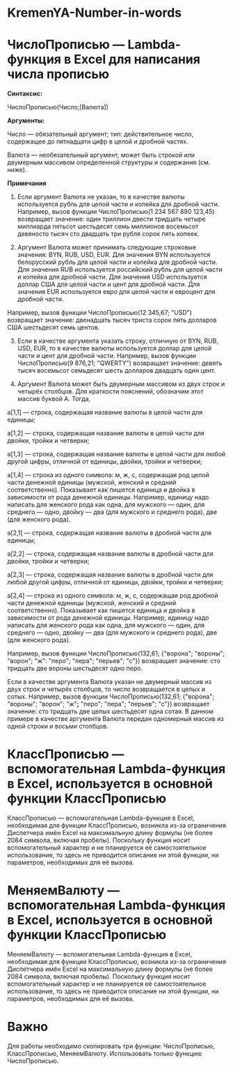 # KremenYA-Number-in-words
# ЧислоПрописью — Lambda-функция в Excel для написания числа прописью

**Синтаксис:**

ЧислоПрописью(Число;[Валюта])

**Аргументы:**

Число — обязательный аргумент; тип: действительное число, содержащее до пятнадцати цифр в целой и дробной частях.

Валюта — необязательный аргумент, может быть строкой или двумерным массивом определенной структуры и содержания (см. ниже).

**Примечания**

1. Если аргумент Валюта не указан, то в качестве валюты используется рубль для целой части и копейка для дробной части. Например, вызов функции ЧислоПрописью(1 234 567 890 123,45) возвращает значение: один триллион двести тридцать четыре миллиарда пятьсот шестьдесят семь миллионов восемьсот девяносто тысяч сто двадцать три рубля сорок пять копеек.

2. Аргумент Валюта может принимать следующие строковые значения: BYN, RUB, USD, EUR. 
Для значения BYN используется белорусский рубль для целой части и копейка для дробной части.
Для значения RUB используется российский рубль для целой части и копейка для дробной части.
Для значения USD используется доллар США для целой части и цент для дробной части.
Для значения EUR используется евро для целой части и евроцент для дробной части.

Например, вызов функции ЧислоПрописью(12 345,67; "USD") возвращает значение: двенадцать тысяч триста сорок пять долларов США шестьдесят семь центов.

3. Если в качестве аргумента указать строку, отличную от BYN, RUB, USD, EUR, то в качестве валюты используется доллар для целой части и цент для дробной части. Например, вызов функции ЧислоПрописью(9 876,21; "QWERTY") возвращает значение: девять тысяч восемьсот семьдесят шесть долларов двадцать один цент.
 
4. Аргумент Валюта может быть двумерным массивом из двух строк и четырёх столбцов. Для краткости пояснений, обозначим этот массив буквой A.
Тогда, 

a[1,1] — строка, содержащая название валюты в целой части для единицы;

a[1,2] — строка, содержащая название валюты в целой части для двойки, тройки и четверки;

a[1,3] — строка, содержащая название валюты в целой части для любой другой цифры, отличной от единицы, двойки, тройки и четверки;

a[1,4] — строка из одного символа: м, ж, с, содержащая род целой части денежной единицы (мужской, женский и средний соответственно). Показывает как пишется единица и двойка в зависимости от рода денежной единицы. Например, единицу надо написать для женского рода как одна, для мужского — один, для среднего — одно, двойку — два (для мужского и среднего рода), две (для женского рода).

a[2,1] — строка, содержащая название валюты в дробной части для единицы;

a[2,2] — строка, содержащая название валюты в дробной части для двойки, тройки и четверки;

a[2,3] — строка, содержащая название валюты в дробной части для любой другой цифры, отличной от единицы, двойки, тройки и четверки;

a[2,4] — строка из одного символа: м, ж, с, содержащая род дробной части денежной единицы (мужской, женский и средний соответственно). Показывает как пишется единица и двойка в зависимости от рода денежной единицы. Например, единицу надо написать для женского рода как одна, для мужского — один, для среднего — одно, двойку — два (для мужского и среднего рода), две (для женского рода).

Например, вызов функции ЧислоПрописью(132,61; {"ворона"; "вороны"; "ворон"; "ж": "перо"; "пера"; "перьев"; "с"}) возвращает значение: сто тридцать две вороны шестьдесят одно перо.

Если в качестве аргумента Валюта указан не двумерный массив из двух строк и четырёх столбцов, то число возвращается в целых и сотых. 
Например, вызов функции ЧислоПрописью(132,61; {"ворона"; "вороны"; "ворон"; "ж"**;** "перо"; "пера"; "перьев"; "с"}) возвращает значение: сто тридцать две целых шестьдесят одна сотая. В данном примере в качестве аргумента Валюта передан одномерный массив из одной строки и восьми столбцов. 

# КлассПрописью — вспомогательная Lambda-функция в Excel, используется в основной функции КлассПрописью

КлассПрописью — вспомогательная Lambda-функция в Excel, необходимая для функции КлассПрописью, возникла из-за ограничения Диспетчера имён Excel на максимальную длину формулы (не более 2084 символа, включая пробелы). Поскольку функция носит вспомогательный характер и не планируется её самостоятельное использование, то здесь не приводится описание ни этой функции, ни параметров, необходимых для её вызова.

# МеняемВалюту — вспомогательная Lambda-функция в Excel, используется в основной функции КлассПрописью

МеняемВалюту — вспомогательная Lambda-функция в Excel, необходимая для функции КлассПрописью, возникла из-за ограничения Диспетчера имён Excel на максимальную длину формулы (не более 2084 символа, включая пробелы). Поскольку функция носит вспомогательный характер и не планируется её самостоятельное использование, то здесь не приводится описание ни этой функции, ни параметров, необходимых для её вызова.

# Важно

Для работы необходимо скопировать три функции: ЧислоПрописью, КлассПрописью, МеняемВалюту. Использовать только функцию ЧислоПрописью.
